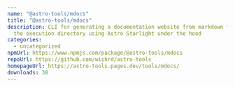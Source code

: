 ```yaml
---
name: "@astro-tools/mdocs"
title: "@astro-tools/mdocs"
description: CLI for generating a documentation website from markdown files of
  the execution directory using Astro Starlight under the hood
categories:
  - uncategorized
npmUrl: https://www.npmjs.com/package/@astro-tools/mdocs
repoUrl: https://github.com/wishrd/astro-tools
homepageUrl: https://astro-tools.pages.dev/tools/mdocs/
downloads: 38
---
```

